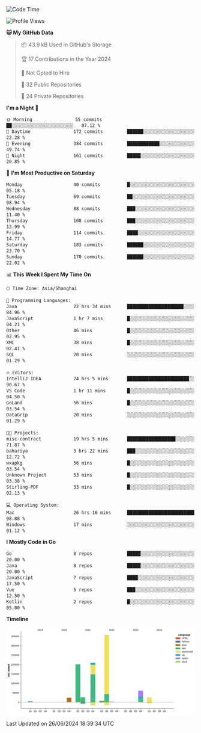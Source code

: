 <!--START_SECTION:waka-->
![Code Time](http://img.shields.io/badge/Code%20Time-2%2C460%20hrs%209%20mins-blue)

![Profile Views](http://img.shields.io/badge/Profile%20Views-0-blue)

**🐱 My GitHub Data** 

> 📦 43.9 kB Used in GitHub's Storage 
 > 
> 🏆 17 Contributions in the Year 2024
 > 
> 🚫 Not Opted to Hire
 > 
> 📜 32 Public Repositories 
 > 
> 🔑 24 Private Repositories 
 > 
**I'm a Night 🦉** 

```text
🌞 Morning                55 commits          ██░░░░░░░░░░░░░░░░░░░░░░░   07.12 % 
🌆 Daytime                172 commits         ██████░░░░░░░░░░░░░░░░░░░   22.28 % 
🌃 Evening                384 commits         ████████████░░░░░░░░░░░░░   49.74 % 
🌙 Night                  161 commits         █████░░░░░░░░░░░░░░░░░░░░   20.85 % 
```
📅 **I'm Most Productive on Saturday** 

```text
Monday                   40 commits          █░░░░░░░░░░░░░░░░░░░░░░░░   05.18 % 
Tuesday                  69 commits          ██░░░░░░░░░░░░░░░░░░░░░░░   08.94 % 
Wednesday                88 commits          ███░░░░░░░░░░░░░░░░░░░░░░   11.40 % 
Thursday                 108 commits         ███░░░░░░░░░░░░░░░░░░░░░░   13.99 % 
Friday                   114 commits         ████░░░░░░░░░░░░░░░░░░░░░   14.77 % 
Saturday                 183 commits         ██████░░░░░░░░░░░░░░░░░░░   23.70 % 
Sunday                   170 commits         ██████░░░░░░░░░░░░░░░░░░░   22.02 % 
```


📊 **This Week I Spent My Time On** 

```text
🕑︎ Time Zone: Asia/Shanghai

💬 Programming Languages: 
Java                     22 hrs 34 mins      █████████████████████░░░░   84.96 % 
JavaScript               1 hr 7 mins         █░░░░░░░░░░░░░░░░░░░░░░░░   04.21 % 
Other                    46 mins             █░░░░░░░░░░░░░░░░░░░░░░░░   02.95 % 
XML                      38 mins             █░░░░░░░░░░░░░░░░░░░░░░░░   02.41 % 
SQL                      20 mins             ░░░░░░░░░░░░░░░░░░░░░░░░░   01.29 % 

🔥 Editors: 
IntelliJ IDEA            24 hrs 5 mins       ███████████████████████░░   90.67 % 
VS Code                  1 hr 11 mins        █░░░░░░░░░░░░░░░░░░░░░░░░   04.50 % 
GoLand                   56 mins             █░░░░░░░░░░░░░░░░░░░░░░░░   03.54 % 
DataGrip                 20 mins             ░░░░░░░░░░░░░░░░░░░░░░░░░   01.29 % 

🐱‍💻 Projects: 
misc-contract            19 hrs 5 mins       ██████████████████░░░░░░░   71.87 % 
bahariya                 3 hrs 22 mins       ███░░░░░░░░░░░░░░░░░░░░░░   12.72 % 
wxapkg                   56 mins             █░░░░░░░░░░░░░░░░░░░░░░░░   03.54 % 
Unknown Project          53 mins             █░░░░░░░░░░░░░░░░░░░░░░░░   03.38 % 
Stirling-PDF             33 mins             █░░░░░░░░░░░░░░░░░░░░░░░░   02.13 % 

💻 Operating System: 
Mac                      26 hrs 16 mins      █████████████████████████   98.88 % 
Windows                  17 mins             ░░░░░░░░░░░░░░░░░░░░░░░░░   01.12 % 
```

**I Mostly Code in Go** 

```text
Go                       8 repos             █████░░░░░░░░░░░░░░░░░░░░   20.00 % 
Java                     8 repos             █████░░░░░░░░░░░░░░░░░░░░   20.00 % 
JavaScript               7 repos             ████░░░░░░░░░░░░░░░░░░░░░   17.50 % 
Vue                      5 repos             ███░░░░░░░░░░░░░░░░░░░░░░   12.50 % 
Kotlin                   2 repos             █░░░░░░░░░░░░░░░░░░░░░░░░   05.00 % 
```



**Timeline**

![Lines of Code chart](https://raw.githubusercontent.com/youtiaoguagua/youtiaoguagua/master/assets/bar_graph.png)


 Last Updated on 26/06/2024 18:39:34 UTC
<!--END_SECTION:waka-->